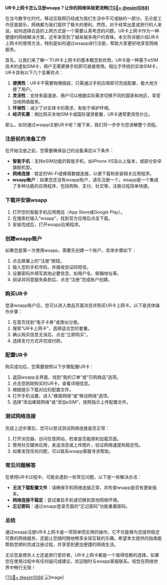 **UR卡上网卡怎么注册wsapp？让你的网络体验更流畅[[TG💪+ @esim1088](https://t.me/s/esim1088)]**

在当今数字化时代，移动互联网已经成为我们生活中不可或缺的一部分。无论是工作还是娱乐，网络都为我们提供了极大的便利。然而，对于经常出差或旅行的人来说，如何选择合适的上网方式是一个需要认真考虑的问题。UR卡上网卡作为一种便捷的网络解决方案，近年来受到了越来越多用户的青睐。本文将详细介绍UR卡上网卡的使用方法，特别是如何通过wsapp进行注册，帮助大家更好地享受网络服务。

首先，让我们来了解一下UR卡上网卡的基本概念和优势。UR卡是一种基于eSIM技术的虚拟SIM卡，用户无需更换手机即可直接使用。相比于传统的实体SIM卡，UR卡具有以下几个显著优点：

1. **便携性**：UR卡不需要物理插拔，只需通过手机应用即可完成配置，极大地方便了用户。
2. **灵活性**：支持多国漫游，用户可以根据实际需求切换不同的国家和地区，享受当地网络服务。
3. **环保性**：减少了对实体卡的需求，有助于保护环境。
4. **经济实惠**：相比购买本地SIM卡或国际漫游套餐，UR卡通常更具性价比。

那么，如何通过wsapp注册UR卡呢？接下来，我们将一步步为您讲解整个流程。

### 注册前的准备工作

在开始注册之前，您需要确保自己的设备满足以下条件：

- **智能手机**：支持eSIM功能的智能手机，如iPhone XS及以上版本，或部分安卓旗舰机型。
- **网络连接**：稳定的Wi-Fi或蜂窝数据连接，以便下载和安装相关应用程序。
- **wsapp账户**：如果您还没有wsapp账户，请先注册一个。wsapp是一个集成了多种功能的应用程序，包括购物、支付、社交等，注册过程简单快捷。

### 下载并安装wsapp

1. 打开您的智能手机应用商店（App Store或Google Play）。
2. 在搜索栏输入“wsapp”，找到官方应用后点击下载。
3. 安装完成后，打开wsapp应用程序。

### 创建wsapp账户

如果您是第一次使用wsapp，需要先创建一个账户。具体步骤如下：

1. 点击屏幕上的“注册”按钮。
2. 输入您的手机号码，并接收验证码短信。
3. 设置密码并填写其他必要信息，如用户名、邮箱地址等。
4. 阅读并同意服务条款后，点击“注册”完成账户创建。

### 购买UR卡

登录wsapp账户后，您可以进入商品页面浏览并购买UR卡上网卡。以下是具体操作步骤：

1. 在首页找到“电子卡券”或类似分类。
2. 搜索“UR卡上网卡”，选择适合您的套餐。
3. 确认购买信息无误后，点击“立即购买”。
4. 选择支付方式并完成付款。

### 配置UR卡

购买成功后，您需要按照以下步骤配置UR卡：

1. 返回wsapp主界面，找到“我的订单”或“已购商品”选项。
2. 点击您刚刚购买的UR卡，查看详细信息。
3. 根据提示下载对应的配置文件。
4. 打开手机设置，进入“蜂窝网络”或“移动网络”选项。
5. 选择“添加蜂窝网络”或“添加eSIM”，按照指示上传配置文件。

### 测试网络连接

完成上述步骤后，您可以尝试测试网络连接是否正常：

1. 打开浏览器，访问任意网站，检查是否能顺利加载页面。
2. 使用社交媒体应用，发送消息或上传图片，验证网络速度和稳定性。
3. 如果发现任何问题，可以联系wsapp客服寻求帮助。

### 常见问题解答

在使用UR卡过程中，可能会遇到一些常见问题。以下是一些解决办法：

- **无法下载配置文件**：请确保手机网络连接正常，并检查wsapp是否有更新版本。
- **网络连接不稳定**：尝试重启手机或切换到其他网络环境。
- **忘记密码**：通过wsapp登录页面的“忘记密码”功能重置密码。

### 总结

通过wsapp注册UR卡上网卡是一项简单而实用的操作。它不仅能够为您提供稳定可靠的网络服务，还能让您随时随地畅享全球互联的乐趣。希望本文提供的指南能帮助您顺利完成注册过程，并享受到更加便捷的网络生活。

无论您是商务人士还是旅行爱好者，UR卡上网卡都是一个值得信赖的选择。如果您在使用过程中有任何疑问或建议，欢迎随时与wsapp客服联系。祝您在网络世界中畅行无阻！

[[TG💪+ @esim1088](https://t.me/s/esim1088) ![Image](https://i.postimg.cc/4NQfJmqS/Snipaste-2025-05-13-00-14-12.png)]
